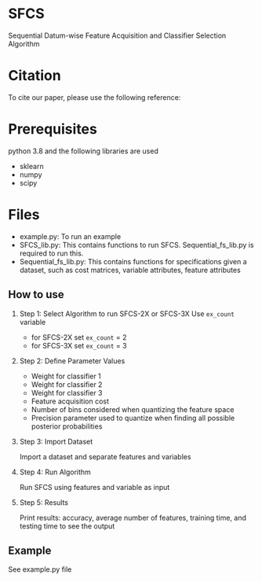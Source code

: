 # SFCS
Sequential Datum-wise Feature Acquisition and Classifier Selection Algorithm

# Citation
To cite our paper, please use the following reference:


# Prerequisites
python 3.8  and the following libraries are used
- sklearn
- numpy
- scipy

# Files
- example.py: To run an example 
- SFCS_lib.py:  This contains functions to run SFCS.  Sequential_fs_lib.py is required to run this. 
- Sequential_fs_lib.py: This contains functions for specifications given a dataset, such as cost matrices, variable attributes, feature attributes

## How to use

1. Step 1:  Select Algorithm to run SFCS-2X or SFCS-3X
  Use ``ex_count`` variable 
     - for SFCS-2X set ``ex_count`` = 2 
     - for SFCS-3X set ``ex_count`` = 3

2. Step 2:  Define Parameter Values 


    - Weight for classifier 1 
    - Weight for classifier 2 
    - Weight for classifier 3 
    - Feature acquisition cost 
    - Number of bins considered when quantizing the feature space 
    - Precision parameter used to quantize when finding all possible posterior probabilities

        
3. Step 3: Import Dataset 

    Import a dataset and separate features and variables
    
4. Step 4: Run Algorithm 

    Run SFCS using features and variable as input
5. Step 5: Results 

    Print results: accuracy, average number of features, training time, and testing time to see the output

## Example 
See example.py file



